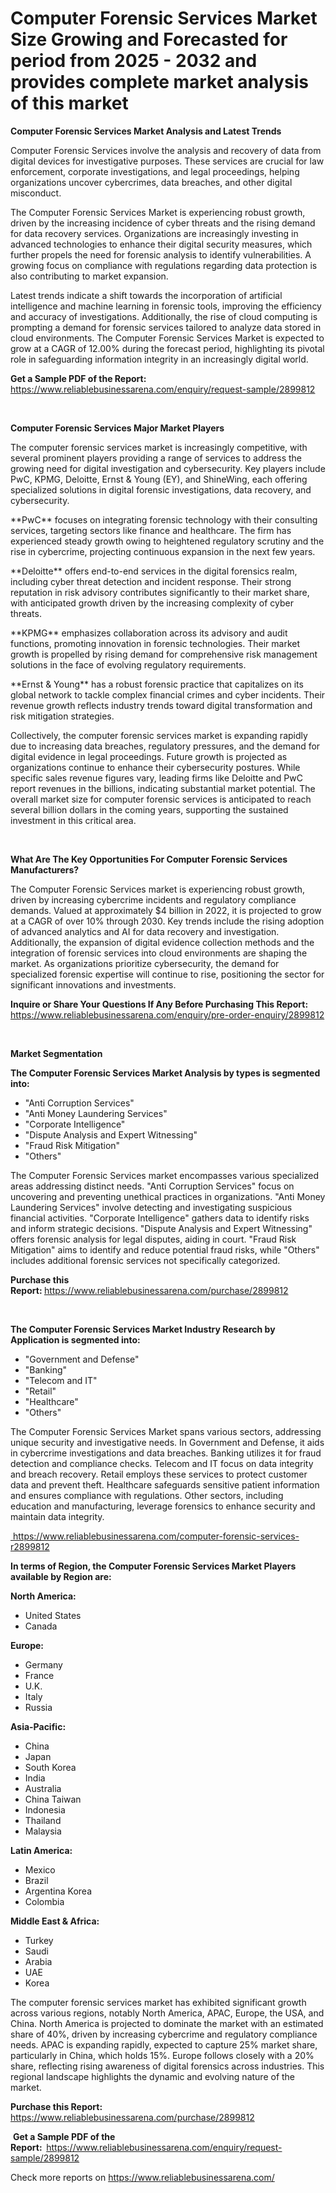 <p><h1>Computer Forensic Services Market Size Growing and Forecasted for period from 2025 - 2032 and provides complete market analysis of this market</h1></p><p><strong>Computer Forensic Services Market Analysis and Latest Trends</strong></p>
<p><p>Computer Forensic Services involve the analysis and recovery of data from digital devices for investigative purposes. These services are crucial for law enforcement, corporate investigations, and legal proceedings, helping organizations uncover cybercrimes, data breaches, and other digital misconduct. </p><p>The Computer Forensic Services Market is experiencing robust growth, driven by the increasing incidence of cyber threats and the rising demand for data recovery services. Organizations are increasingly investing in advanced technologies to enhance their digital security measures, which further propels the need for forensic analysis to identify vulnerabilities. A growing focus on compliance with regulations regarding data protection is also contributing to market expansion. </p><p>Latest trends indicate a shift towards the incorporation of artificial intelligence and machine learning in forensic tools, improving the efficiency and accuracy of investigations. Additionally, the rise of cloud computing is prompting a demand for forensic services tailored to analyze data stored in cloud environments. The Computer Forensic Services Market is expected to grow at a CAGR of 12.00% during the forecast period, highlighting its pivotal role in safeguarding information integrity in an increasingly digital world.</p></p>
<p><strong>Get a Sample PDF of the Report:&nbsp;</strong> <a href="https://www.reliablebusinessarena.com/enquiry/request-sample/2899812?utm_campaign=3222&utm_medium=2&utm_source=Github&utm_content=ia&utm_term=16032025&utm_id=computer-forensic-services">https://www.reliablebusinessarena.com/enquiry/request-sample/2899812</a></p>
<p>&nbsp;</p>
<p><strong>Computer Forensic Services Major Market Players</strong></p>
<p><p>The computer forensic services market is increasingly competitive, with several prominent players providing a range of services to address the growing need for digital investigation and cybersecurity. Key players include PwC, KPMG, Deloitte, Ernst & Young (EY), and ShineWing, each offering specialized solutions in digital forensic investigations, data recovery, and cybersecurity.</p><p>**PwC** focuses on integrating forensic technology with their consulting services, targeting sectors like finance and healthcare. The firm has experienced steady growth owing to heightened regulatory scrutiny and the rise in cybercrime, projecting continuous expansion in the next few years.</p><p>**Deloitte** offers end-to-end services in the digital forensics realm, including cyber threat detection and incident response. Their strong reputation in risk advisory contributes significantly to their market share, with anticipated growth driven by the increasing complexity of cyber threats.</p><p>**KPMG** emphasizes collaboration across its advisory and audit functions, promoting innovation in forensic technologies. Their market growth is propelled by rising demand for comprehensive risk management solutions in the face of evolving regulatory requirements.</p><p>**Ernst & Young** has a robust forensic practice that capitalizes on its global network to tackle complex financial crimes and cyber incidents. Their revenue growth reflects industry trends toward digital transformation and risk mitigation strategies.</p><p>Collectively, the computer forensic services market is expanding rapidly due to increasing data breaches, regulatory pressures, and the demand for digital evidence in legal proceedings. Future growth is projected as organizations continue to enhance their cybersecurity postures. While specific sales revenue figures vary, leading firms like Deloitte and PwC report revenues in the billions, indicating substantial market potential. The overall market size for computer forensic services is anticipated to reach several billion dollars in the coming years, supporting the sustained investment in this critical area.</p></p>
<p>&nbsp;</p>
<p><strong>What Are The Key Opportunities For Computer Forensic Services Manufacturers?</strong></p>
<p><p>The Computer Forensic Services market is experiencing robust growth, driven by increasing cybercrime incidents and regulatory compliance demands. Valued at approximately $4 billion in 2022, it is projected to grow at a CAGR of over 10% through 2030. Key trends include the rising adoption of advanced analytics and AI for data recovery and investigation. Additionally, the expansion of digital evidence collection methods and the integration of forensic services into cloud environments are shaping the market. As organizations prioritize cybersecurity, the demand for specialized forensic expertise will continue to rise, positioning the sector for significant innovations and investments.</p></p>
<p><strong>Inquire or Share Your Questions If Any Before Purchasing This Report:</strong> <a href="https://www.reliablebusinessarena.com/enquiry/pre-order-enquiry/2899812?utm_campaign=3222&utm_medium=2&utm_source=Github&utm_content=ia&utm_term=16032025&utm_id=computer-forensic-services">https://www.reliablebusinessarena.com/enquiry/pre-order-enquiry/2899812</a></p>
<p>&nbsp;</p>
<p><strong>Market Segmentation</strong></p>
<p><strong>The Computer Forensic Services Market Analysis by types is segmented into:</strong></p>
<p><ul><li>"Anti Corruption Services"</li><li>"Anti Money Laundering Services"</li><li>"Corporate Intelligence"</li><li>"Dispute Analysis and Expert Witnessing"</li><li>"Fraud Risk Mitigation"</li><li>"Others"</li></ul></p>
<p><p>The Computer Forensic Services market encompasses various specialized areas addressing distinct needs. "Anti Corruption Services" focus on uncovering and preventing unethical practices in organizations. "Anti Money Laundering Services" involve detecting and investigating suspicious financial activities. "Corporate Intelligence" gathers data to identify risks and inform strategic decisions. "Dispute Analysis and Expert Witnessing" offers forensic analysis for legal disputes, aiding in court. "Fraud Risk Mitigation" aims to identify and reduce potential fraud risks, while "Others" includes additional forensic services not specifically categorized.</p></p>
<p><strong>Purchase this Report:&nbsp;</strong><a href="https://www.reliablebusinessarena.com/purchase/2899812?utm_campaign=3222&utm_medium=2&utm_source=Github&utm_content=ia&utm_term=16032025&utm_id=computer-forensic-services">https://www.reliablebusinessarena.com/purchase/2899812</a></p>
<p>&nbsp;</p>
<p><strong>The Computer Forensic Services Market Industry Research by Application is segmented into:</strong></p>
<p><ul><li>"Government and Defense"</li><li>"Banking"</li><li>"Telecom and IT"</li><li>"Retail"</li><li>"Healthcare"</li><li>"Others"</li></ul></p>
<p><p>The Computer Forensic Services Market spans various sectors, addressing unique security and investigative needs. In Government and Defense, it aids in cybercrime investigations and data breaches. Banking utilizes it for fraud detection and compliance checks. Telecom and IT focus on data integrity and breach recovery. Retail employs these services to protect customer data and prevent theft. Healthcare safeguards sensitive patient information and ensures compliance with regulations. Other sectors, including education and manufacturing, leverage forensics to enhance security and maintain data integrity.</p></p>
<p><a href="https://www.reliablebusinessarena.com/computer-forensic-services-r2899812?utm_campaign=3222&utm_medium=2&utm_source=Github&utm_content=ia&utm_term=16032025&utm_id=computer-forensic-services">&nbsp;https://www.reliablebusinessarena.com/computer-forensic-services-r2899812</a></p>
<p><strong>In terms of Region, the Computer Forensic Services Market Players available by Region are:</strong></p>
<p>
    <p> <strong> North America: </strong>
        <ul>
            <li>United States</li>
            <li>Canada</li>
        </ul>
        </p> 
    <p> <strong> Europe: </strong>
        <ul>
            <li>Germany</li>
            <li>France</li>
            <li>U.K.</li>
            <li>Italy</li>
            <li>Russia</li>
        </ul>
        </p> 
    <p> <strong> Asia-Pacific: </strong>
        <ul>
            <li>China</li>
            <li>Japan</li>
            <li>South Korea</li>
            <li>India</li>
            <li>Australia</li>
            <li>China Taiwan</li>
            <li>Indonesia</li>
            <li>Thailand</li>
            <li>Malaysia</li>
        </ul>
        </p> 
    <p> <strong> Latin America: </strong>
        <ul>
            <li>Mexico</li>
            <li>Brazil</li>
            <li>Argentina Korea</li>
            <li>Colombia</li>
        </ul>
        </p> 
    <p> <strong> Middle East & Africa: </strong>
        <ul>
            <li>Turkey</li>
            <li>Saudi</li>
            <li>Arabia</li>
            <li>UAE</li>
            <li>Korea</li>
        </ul>
    </p>
    </p>
<p><p>The computer forensic services market has exhibited significant growth across various regions, notably North America, APAC, Europe, the USA, and China. North America is projected to dominate the market with an estimated share of 40%, driven by increasing cybercrime and regulatory compliance needs. APAC is expanding rapidly, expected to capture 25% market share, particularly in China, which holds 15%. Europe follows closely with a 20% share, reflecting rising awareness of digital forensics across industries. This regional landscape highlights the dynamic and evolving nature of the market.</p></p>
<p><strong>Purchase this Report: </strong><a href="https://www.reliablebusinessarena.com/purchase/2899812?utm_campaign=3222&utm_medium=2&utm_source=Github&utm_content=ia&utm_term=16032025&utm_id=computer-forensic-services">https://www.reliablebusinessarena.com/purchase/2899812</a></p>
<p>&nbsp;<strong>Get a Sample PDF of the Report:&nbsp;&nbsp;</strong><a href="https://www.reliablebusinessarena.com/enquiry/request-sample/2899812?utm_campaign=3222&utm_medium=2&utm_source=Github&utm_content=ia&utm_term=16032025&utm_id=computer-forensic-services">https://www.reliablebusinessarena.com/enquiry/request-sample/2899812</a></p>
<p><strong></strong></p>
<p>Check more reports on <a href="https://www.reliablebusinessarena.com/?utm_campaign=3222&utm_medium=2&utm_source=Github&utm_content=ia&utm_term=16032025&utm_id=computer-forensic-services">https://www.reliablebusinessarena.com/</a></p>